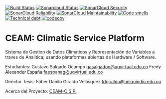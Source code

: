 [![Build Status](https://travis-ci.com/ServiciosCCUQ/uniquindio_siclimatico.svg?branch=master)](https://travis-ci.com/ServiciosCCUQ/uniquindio_siclimatico)
[![Sonarcloud Status](https://sonarcloud.io/api/project_badges/measure?project=ServiciosCCUQ_uniquindio_siclimatico&metric=alert_status)](https://sonarcloud.io/dashboard?id=ServiciosCCUQ_uniquindio_siclimatico)
[![SonarCloud Security](https://sonarcloud.io/api/project_badges/measure?project=ServiciosCCUQ_uniquindio_siclimatico&metric=security_rating)](https://sonarcloud.io/component_measures/metric/new_security_rating/list?id=ServiciosCCUQ_uniquindio_siclimatico)
[![SonarCloud Reliability](https://sonarcloud.io/api/project_badges/measure?project=ServiciosCCUQ_uniquindio_siclimatico&metric=reliability_rating)](https://sonarcloud.io/component_measures/metric/reliability_rating/list?id=ServiciosCCUQ_uniquindio_siclimatico)
[![SonarCloud Maintainability](https://sonarcloud.io/api/project_badges/measure?project=ServiciosCCUQ_uniquindio_siclimatico&metric=sqale_rating)](https://sonarcloud.io/component_measures/metric/new_maintainability_rating/list?id=ServiciosCCUQ_uniquindio_siclimatico)
[![Code smells](https://sonarcloud.io/api/project_badges/measure?project=ServiciosCCUQ_uniquindio_siclimatico&metric=code_smells)](https://sonarcloud.io/component_measures/metric/sqale_rating/list?id=ServiciosCCUQ_uniquindio_siclimatico)
[![Technical debt](https://sonarcloud.io/api/project_badges/measure?project=ServiciosCCUQ_uniquindio_siclimatico&metric=sqale_index)](https://sonarcloud.io/component_measures/metric/sqale_rating/list?id=ServiciosCCUQ_uniquindio_siclimatico)
[![codecov](https://codecov.io/gh/ServiciosCCUQ/uniquindio_siclimatico/branch/master/graph/badge.svg)](https://codecov.io/gh/ServiciosCCUQ/uniquindio_siclimatico)

# CEAM: Climatic Service Platform

Sistema de Gestion de Datos Climaticos y Representación de Variables a traves de Analitica; usando plataformas abiertas de Hardware / Software. 

Estudiantes:
Gustavo Salgado Ocampo gasalgadoo@uqvirtual.edu.co
Fredy Alexander España faespanag@uqvirtual.edu.co

Director Tesis:
Fáber Danilo Giraldo Velásquez fdgiraldo@uniquindio.edu.co

Acerca del Proyecto: <a href="https://ceam-csp.me/page/acerca-de-sic">CEAM-C.S.P.</a>
